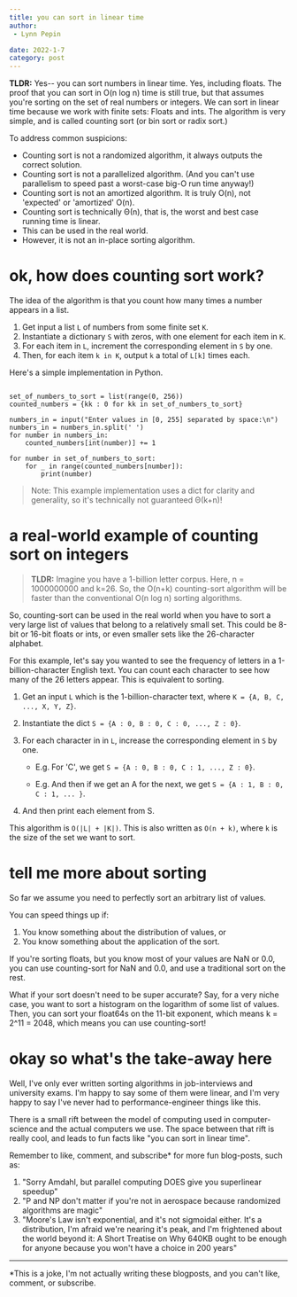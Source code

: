 ```yaml
---
title: you can sort in linear time
author:
 - Lynn Pepin

date: 2022-1-7
category: post
---
```



**TLDR:** Yes-- you can sort numbers in linear time. Yes, including floats. The proof that you can sort in O(n log n) time is still true, but that assumes you're sorting on the set of real numbers or integers. We can sort in linear time because we work with finite sets: Floats and ints.  The algorithm is very simple, and is called counting sort (or bin sort or radix sort.)

To address common suspicions:

 - Counting sort is not a randomized algorithm, it always outputs the correct solution.
 - Counting sort is not a parallelized algorithm. (And you can't use parallelism to speed past a worst-case big-O run time anyway!)
 - Counting sort is not an amortized algorithm. It is truly O(n), not 'expected' or 'amortized' O(n).
 - Counting sort is technically Θ(n), that is, the worst and best case running time is linear. 
 - This can be used in the real world.
 - However, it is not an in-place sorting algorithm.

# ok, how does counting sort work?

The idea of the algorithm is that you count how many times a number appears in a list.

1. Get input a list `L` of numbers from some finite set `K`.
2. Instantiate a dictionary `S` with zeros, with one element for each item in `K`.
3. For each item in `L`, increment the corresponding element in `S` by one.
4. Then, for each item `k in K`, output `k` a total of `L[k]` times each.

Here's a simple implementation in Python.

```

set_of_numbers_to_sort = list(range(0, 256)) 
counted_numbers = {kk : 0 for kk in set_of_numbers_to_sort}

numbers_in = input("Enter values in [0, 255] separated by space:\n")
numbers_in = numbers_in.split(' ')
for number in numbers_in:
    counted_numbers[int(number)] += 1

for number in set_of_numbers_to_sort:
    for _ in range(counted_numbers[number]):
        print(number)
```

> Note: This example implementation uses a dict for clarity and generality, so it's technically not guaranteed Θ(k+n)!

# a real-world example of counting sort on integers

> **TLDR:** Imagine you have a 1-billion letter corpus. Here, n = 1000000000 and k=26. So, the O(n+k) counting-sort algorithm will be faster than the conventional O(n log n) sorting algorithms.

So, counting-sort can be used in the real world when you have to sort a very large list of values that belong to a relatively small set. This could be 8-bit or 16-bit floats or ints, or even smaller sets like the 26-character alphabet.

For this example, let's say you wanted to see the frequency of letters in a 1-billion-character English text. You can count each character to see how many of the 26 letters appear. This is equivalent to sorting.

1. Get an input `L` which is the 1-billion-character text, where `K = {A, B, C, ..., X, Y, Z}`.
2. Instantiate the dict `S = {A : 0, B : 0, C : 0, ..., Z : 0}`.
3. For each character in in `L`, increase the corresponding element in `S` by one.

    - E.g. For 'C', we get `S = {A : 0, B : 0, C : 1, ..., Z : 0}`.

    - E.g. And then if we get an A for the next, we get `S = {A : 1, B : 0, C : 1, ... }`.
4. And then print each element from S.

This algorithm is `O(|L| + |K|)`. This is also written as `O(n + k)`, where `k` is the size of the set we want to sort.

# tell me more about sorting

So far we assume you need to perfectly sort an arbitrary list of values. 

You can speed things up if:

1. You know something about the distribution of values, or
2. You know something about the application of the sort.

If you're sorting floats, but you know most of your values are NaN or 0.0, you can use counting-sort for NaN and 0.0, and use a traditional sort on the rest.

What if your sort doesn't need to be super accurate? Say, for a very niche case, you want to sort a histogram on the logarithm of some list of values. Then, you can sort your float64s on the 11-bit exponent, which means k = 2^11 = 2048, which means you can use counting-sort!

# okay so what's the take-away here

Well, I've only ever written sorting algorithms in job-interviews and university exams. I'm happy to say some of them were linear, and I'm very happy to say I've never had to performance-engineer things like this.

There is a small rift between the model of computing used in computer-science and the actual computers we use. The space between that rift is really cool, and leads to fun facts like "you can sort in linear time".

Remember to like, comment, and subscribe\* for more fun blog-posts, such as:

1. "Sorry Amdahl, but parallel computing DOES give you superlinear speedup"
2. "P and NP don't matter if you're not in aerospace because randomized algorithms are magic"
3. "Moore's Law isn't exponential, and it's not sigmoidal either. It's a distribution, I'm afraid we're nearing it's peak, and I'm frightened about the world beyond it: A Short Treatise on Why 640KB ought to be enough for anyone because you won't have a choice in 200 years"

---

\*This is a joke, I'm not actually writing these blogposts, and you can't like, comment, or subscribe.

